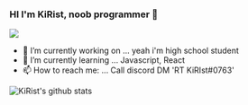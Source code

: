 ### HI I'm KiRist, noob programmer 👋

<a href="https://hits.seeyoufarm.com"><img src="https://hits.seeyoufarm.com/api/count/incr/badge.svg?url=https%3A%2F%2Fgithub.com%2FKiRist-code&count_bg=%2379C83D&title_bg=%23555555&icon=adguard.svg&icon_color=%23E7E7E7&title=hits&edge_flat=false"/></a>

- 🔭 I’m currently working on ... yeah i'm high school student
- 🌱 I’m currently learning ... Javascript, React
- 📫 How to reach me: ... Call discord DM 'RT KiRIst#0763'

![KiRist's github stats](https://github-readme-stats.vercel.app/api?username=KiRist-code&show_icons=true)
